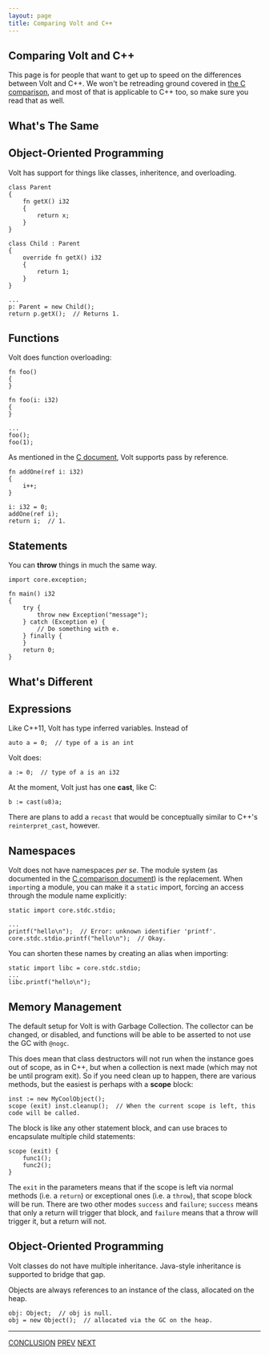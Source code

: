 ```yaml
---
layout: page
title: Comparing Volt and C++
---
```


Comparing Volt and C++
---
This page is for people that want to get up to speed on the differences between Volt and C++. We won't be retreading ground covered in [the C comparison](a1-cf-to-c.html), and most of that is applicable to C++ too, so make sure you read that as well.

What's The Same
---

Object-Oriented Programming
---

Volt has support for things like classes, inheritence, and overloading.

	class Parent
	{		
		fn getX() i32
		{
			return x;
		}
	}
	
	class Child : Parent
	{
		override fn getX() i32
		{
			return 1;
		}
	}

	...
	p: Parent = new Child();
	return p.getX();  // Returns 1.

Functions
---

Volt does function overloading:

	fn foo()
	{
	}
	
	fn foo(i: i32)
	{
	}

	...
	foo();
	foo(1);

As mentioned in the [C document](a1-cf-to-c.html), Volt supports pass by reference.

	fn addOne(ref i: i32)
	{
		i++;
	}
	
	i: i32 = 0;
	addOne(ref i);
	return i;  // 1.

Statements
---

You can **throw** things in much the same way.

	import core.exception;
	
	fn main() i32
	{
		try {
			throw new Exception("message");
		} catch (Exception e) {
			// Do something with e.
		} finally {
		}
		return 0;
	}

What's Different
---

Expressions
---

Like C++11, Volt has type inferred variables. Instead of

	auto a = 0;  // type of a is an int

Volt does:

	a := 0;  // type of a is an i32

At the moment, Volt just has one **cast**, like C:

	b := cast(u8)a;

There are plans to add a `recast` that would be conceptually similar to C++'s `reinterpret_cast`, however.

Namespaces
---

Volt does not have namespaces *per se*. The module system (as documented in the [C comparison document](volt-vs-c.html)) is the replacement. When `import`ing a module, you can make it a `static` import, forcing an access through the module name explicitly:

	static import core.stdc.stdio;
	
	...
	printf("hello\n");  // Error: unknown identifier 'printf'.
	core.stdc.stdio.printf("hello\n");  // Okay.

You can shorten these names by creating an alias when importing:

	static import libc = core.stdc.stdio;
	...
	libc.printf("hello\n");

Memory Management
---

The default setup for Volt is with Garbage Collection. The collector can be changed, or disabled, and functions will be able to be asserted to not use the GC with `@nogc`.

This does mean that class destructors will not run when the instance goes out of scope, as in C++, but when a collection is next made (which may not be until program exit). So if you need clean up to happen, there are various methods, but the easiest is perhaps with a **scope** block:

	inst := new MyCoolObject();
	scope (exit) inst.cleanup();  // When the current scope is left, this code will be called.

The block is like any other statement block, and can use braces to encapsulate multiple child statements:

	scope (exit) {
		func1();
		func2();
	}

The `exit` in the parameters means that if the scope is left via normal methods (i.e. a `return`) or exceptional ones (i.e. a `throw`), that scope block will be run. There are two other modes `success` and `failure`; `success` means that only a return will trigger that block, and `failure` means that a throw will trigger it, but a return will not.

Object-Oriented Programming
---

Volt classes do not have multiple inheritance. Java-style inheritance is supported to bridge that gap.

Objects are always references to an instance of the class, allocated on the heap.

	obj: Object;  // obj is null.
	obj = new Object();  // allocated via the GC on the heap.

---

[CONCLUSION](conclusion.html) [PREV](a1-cf-to-c.html) [NEXT](a3-cf-to-d.html)
